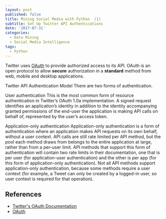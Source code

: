 ```yaml
---
layout: post
published: false
title: Mining Social Media with Python  (1)
subtitle: Set Up Twitter API Authentications
date: '2017-07-31'
categories:
  - Data Mining
  - Social Media Intelligence
tags:
  - Python
---
```


Twitter uses [OAuth](https://oauth.net/) to provide authorized access to its API. OAuth is an open protocol to allow **secure** authorization in a **standard** method from web, mobile and desktop applications. 

Twitter API Authentication Model
There are two forms of authentication.

User authentication
This is the most common form of resource authentication in Twitter’s OAuth 1.0a implementation. A signed request identifies an application’s identity in addition to the identity accompanying granted permissions of the end-user the application is making API calls on behalf of, represented by the user’s access token.

Application-only authentication
Application-only authentication is a form of authentication where an application makes API requests on its own behalf, without a user context. API calls are still rate limited per API method, but the pool each method draws from belongs to the entire application at large, rather than from a per-user limit. API methods that support this form of authentication will contain two rate limits in their documentation, one that is per user (for application-user authentication) and the other is per app (for this form of application-only authentication). Not all API methods support application-only authentication, because some methods require a user context (for example, a Tweet can only be created by a logged-in user, so user context is required for that operation).


## References
* [Twitter's OAuth Documentation](https://dev.twitter.com/oauth)
* [OAuth](https://oauth.net/)